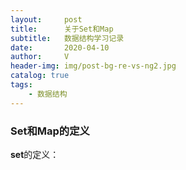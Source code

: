 ```yaml
---
layout:     post
title:      关于Set和Map
subtitle:   数据结构学习记录
date:       2020-04-10
author:     V
header-img: img/post-bg-re-vs-ng2.jpg
catalog: true
tags:
    - 数据结构
---
```


### Set和Map的定义

**set**的定义：